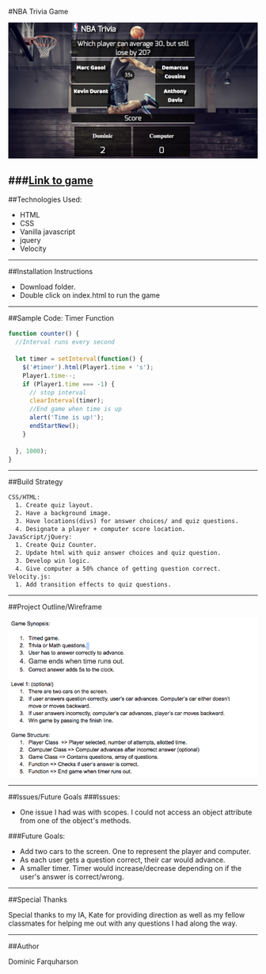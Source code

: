 #NBA Trivia Game

![NBA Trivia Game](assets/screenshot.png)

###[Link to game](https://dominic-farquharson.github.io/NBA%20Trivia/)
---
##Technologies Used:
- HTML
- CSS
- Vanilla javascript
- jquery
- Velocity

---
##Installation Instructions

- Download folder.
- Double click on index.html to run the game

---
##Sample Code: Timer Function
```javascript
function counter() {
  //Interval runs every second

  let timer = setInterval(function() {
    $('#timer').html(Player1.time + 's');
    Player1.time--;
    if (Player1.time === -1) {
      // stop interval
      clearInterval(timer);
      //End game when time is up
      alert('Time is up!');
      endStartNew();
    }

  }, 1000);
}
```
---
##Build Strategy
```
CSS/HTML:
  1. Create quiz layout.
  2. Have a background image.
  3. Have locations(divs) for answer choices/ and quiz questions.
  4. Designate a player + computer score location.
JavaScript/jQuery:
  1. Create Quiz Counter.
  2. Update html with quiz answer choices and quiz question.
  3. Develop win logic.
  4. Give computer a 50% chance of getting question correct.
Velocity.js:
  1. Add transition effects to quiz questions.
```  
---
##Project Outline/Wireframe

![Wireframe](assets/wireframe.png)


---
##Issues/Future Goals
###Issues:
- One issue I had was with scopes. I could not access an object attribute from one of the object's methods.

###Future Goals:
- Add two cars to the screen. One to represent the player and computer.
- As each user gets a question correct, their car would advance.
- A smaller timer. Timer would increase/decrease depending on if the user's answer is correct/wrong.


---
##Special Thanks

Special thanks to my IA, Kate for providing direction as well as my fellow classmates for helping me out with any questions I had along the way.

---
##Author

Dominic Farquharson
